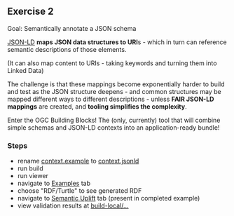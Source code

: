 ## Exercise 2

Goal: Semantically annotate a JSON schema

[JSON-LD](https://json-ld.org/) **maps JSON data structures to URI**s - which in turn can reference semantic descriptions of those elements.

(It can also map content to URIs - taking keywords and turning them into Linked Data)

The challenge is that these mappings become exponentially harder to build and test as the JSON structure deepens - and common structures may be mapped different ways to different descriptions - unless **FAIR JSON-LD mappings** are created, and **tooling simplifies the complexity**.

Enter the OGC Building Blocks!  The (only, currently) tool that will combine simple schemas and JSON-LD contexts into an application-ready bundle!

### Steps
- rename [context.example](context.example) to [context.jsonld](context.jsonld)
- run build
- run viewer
- navigate to [Examples](/bblock/ogc.bbr.tutorial.exercise2/examples) tab
- choose "RDF/Turtle" to see generated RDF
- navigate to [Semantic Uplift](/bblock/ogc.bbr.tutorial.exercise2_completed/semantic-uplift) tab (present in completed example)
- view validation results at [build-local/...](/register/build-local/tests/bbr/template/exercise2/_report.json)